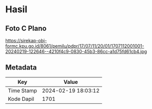 # Hasil

## Foto C Plano

https://sirekap-obj-formc.kpu.go.id/8061/pemilu/pdpr/17/07/11/20/01/1707112001001-20240219-122646--4210f4c9-0830-45b3-86cc-a1d75fd61cb4.jpg


## Metadata

| Key        | Value               |
| ---------- | ------------------- |
| Time Stamp | 2024-02-19 18:03:12 |
| Kode Dapil | 1701                |



